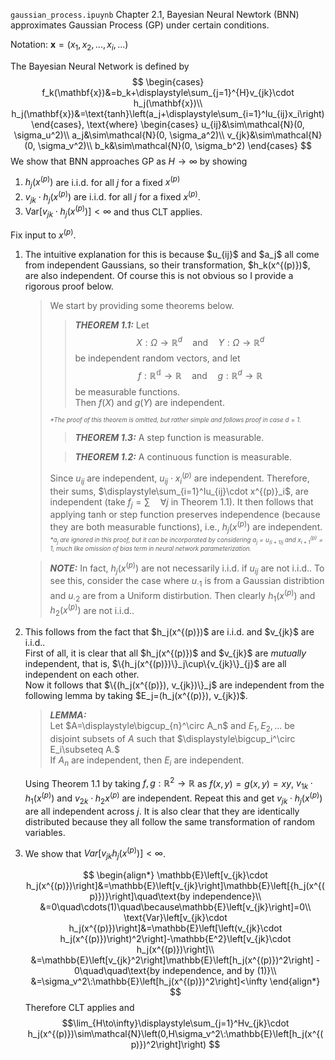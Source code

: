 `gaussian_process.ipuynb` Chapter 2.1, Bayesian Neural Newtork (BNN) approximates Gaussian Process (GP) under certain conditions.


Notation: $\mathbf{x}=(x_1,x_2,...,x_i,...)$

The Bayesian Neural Network is defined by
$$
\begin{cases}
f_k(\mathbf{x})&=b_k+\displaystyle\sum_{j=1}^{H}v_{jk}\cdot h_j(\mathbf{x})\\
h_j(\mathbf{x})&=\text{tanh}\left(a_j+\displaystyle\sum_{i=1}^Iu_{ij}x_i\right)
\end{cases}, \text{where}
\begin{cases}
u_{ij}&\sim\mathcal{N}(0, \sigma_u^2)\\
a_j&\sim\mathcal{N}(0, \sigma_a^2)\\
v_{jk}&\sim\mathcal{N}(0, \sigma_v^2)\\
b_k&\sim\mathcal{N}(0, \sigma_b^2)
\end{cases}
$$
We show that BNN approaches GP as $H\rightarrow\infty$ by showing

1. $h_j(x^{(p)})$ are i.i.d. for all $j$ for a fixed $x^{(p)}$
2. $v_{jk}\cdot h_j(x^{(p)})$ are i.i.d. for all $j$ for a fixed $x^{(p)}$.
3. $\text{Var}\left[v_{jk}\cdot h_j(x^{(p)})\right]<\infty$ and thus CLT applies.

Fix input to $x^{(p)}$.
<ol><li>The intuitive explanation for this is because $u_{ij}$ and $a_j$ all come from independent Gaussians, so their transformation, $h_k(x^{(p)})$, are also independent. Of course this is not obvious so I provide a rigorous proof below.

> We start by providing some theorems below.
>> **_THEOREM 1.1:_**
Let $$X:\Omega\rightarrow\mathbb{R}^d\quad\text{and}\quad Y:\Omega\rightarrow\mathbb{R}^d$$  be independent random vectors, and let $$f:\mathbb{R^d}\rightarrow\mathbb{R}\quad\text{and}\quad g:\mathbb{R}^d\rightarrow\mathbb{R}$$ be measurable functions.<br>Then $f(X)$ and $g(Y)$ are independent.
>
> <sub><sub><i>*The proof of this theorem is omitted, but rather simple and follows proof in case $d=1$.</i></sub></sub><br>
>> **_THEOREM 1.3:_** A step function is measurable.
>
>> **_THEOREM 1.2:_** A continuous function is measurable.
> 
>Since $u_{ij}$ are independent, $u_{ij}\cdot x_i^{(p)}$ are independent. Therefore, their sums, $\displaystyle\sum_{i=1}^Iu_{ij}\cdot x^{(p)}_i$, are independent (take $f_j=\sum\quad\forall j$ in Theorem 1.1). It then follows that applying $\text{tanh}$ or $\text{step}$ function preserves independence (because they are both measurable functions), i.e., $h_j(x^{(p)})$ are independent.<br><sub><sub><i>*$a_j$ are ignored in this proof, but it can be incorporated by considering $a_j=u_{(i+1)j}$ and $x^{(p)}_{i+1}=1$, much like omission of bias term in neural network parameterization.</i></sub></sub><br>


> **_NOTE:_** In fact, $h_j(x^{(p)})$ are not necessarily i.i.d. if $u_{ij}$ are not i.i.d.. To see this, consider the case where $u_{\cdot 1}$ is from a Gaussian distribtion and $u_{\cdot 2}$ are from a Uniform distirbution. Then clearly $h_1(x^{(p)})$ and $h_2(x^{(p)})$ are not i.i.d..

</li>
<li>This follows from the fact that $h_j(x^{(p)})$ are i.i.d. and $v_{jk}$ are i.i.d..<br>First of all, it is clear that all $h_j(x^{(p)})$ and $v_{jk}$ are <i>mutually</i> independent, that is, $\{h_j(x^{(p)})\}_j\cup\{v_{jk}\}_{j}$ are all independent on each other.<br>
Now it follows that $\{(h_j(x^{(p)}), v_{jk})\}_j$ are independent from the following lemma by taking $E_j=(h_j(x^{(p)}), v_{jk})$.

>**_LEMMA:_**<br>
Let $A=\displaystyle\bigcup_{n}^\circ A_n$ and $E_1,E_2,...$ be disjoint subsets of $A$ such that $\displaystyle\bigcup_i^\circ E_i\subseteq A.$ <br>
If $A_n$ are independent, then $E_i$ are independent.

Using Theorem 1.1 by taking $f,g:\mathbb{R}^2\rightarrow\mathbb{R}$ as $f(x,y)=g(x,y)=xy$, $v_{1k}\cdot h_1(x^{(p)})$ and $v_{2k}\cdot h_2{x^{(p)}}$ are independent. Repeat this and get $v_{jk}\cdot h_j(x^{(p)})$ are all independent across $j$. It is also clear that they are identically distributed because they all follow the same transformation of random variables.
</li>
<li>

We show that $Var\left[v_{jk}h_j(x^{(p)})\right]<\infty$.

$$
\begin{align*}
\mathbb{E}\left[v_{jk}\cdot h_j(x^{(p)})\right]&=\mathbb{E}\left[v_{jk}\right]\mathbb{E}\left[{h_j(x^{(p)})}\right]\quad\text{by independence}\\
&=0\quad\cdots(1)\quad\because\mathbb{E}\left[v_{jk}\right]=0\\
\text{Var}\left[v_{jk}\cdot h_j(x^{(p)})\right]&=\mathbb{E}\left[\left(v_{jk}\cdot h_j(x^{(p)})\right)^2\right]-\mathbb{E^2}\left[v_{jk}\cdot h_j(x^{(p)})\right]\\
&=\mathbb{E}\left[v_{jk}^2\right]\mathbb{E}\left[h_j(x^{(p)})^2\right] - 0\quad\quad\text{by independence, and by (1)}\\
&=\sigma_v^2\:\mathbb{E}\left[h_j(x^{(p)})^2\right]<\infty
\end{align*}
$$
Therefore CLT applies and 
$$\lim_{H\to\infty}\displaystyle\sum_{j=1}^Hv_{jk}\cdot h_j(x^{(p)})\sim\mathcal{N}\left(0,H\sigma_v^2\:\mathbb{E}\left[h_j(x^{(p)})^2\right]\right)
$$
</li>
</ol>